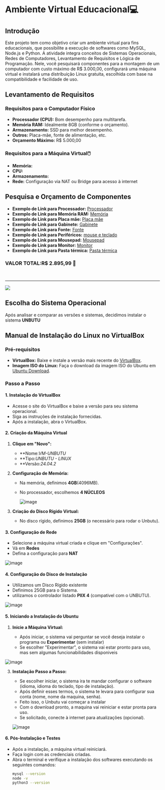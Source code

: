 # Ambiente Virtual Educacional💻

## Introdução
Este projeto tem como objetivo criar um ambiente virtual para fins educacionais, que possibilite a execução de softwares como MySQL, Node.js e Python. A atividade integra conceitos de Sistemas Operacionais, Redes de Computadores, Levantamento de Requisitos e Lógica de Programação. Nele, você pesquisará componentes para a montagem de um computador com custo máximo de R$ 3.000,00, configurará uma máquina virtual e instalará uma distribuição Linux gratuita, escolhida com base na compatibilidade e facilidade de uso.

## Levantamento de Requisitos

### Requisitos para o Computador Físico
- **Processador (CPU):** Bom desempenho para multitarefa.
- **Memória RAM:** Idealmente 8GB (conforme o orçamento).
- **Armazenamento:** SSD para melhor desempenho.
- **Outros:** Placa-mãe, fonte de alimentação, etc.
- **Orçamento Máximo:** R$ 5.000,00

### Requisitos para a Máquina Virtual🖱️
- **Memória:** 
- **CPU:** 
- **Armazenamento:** 
- **Rede:** Configuração via NAT ou Bridge para acesso à internet

## Pesquisa e Orçamento de Componentes
- **Exemplo de Link para Processador:** [Processador](https://www.kabum.com.br/produto/102248/processador-amd-ryzen-3-3200g-3-6ghz-4ghz-max-turbo-cache-4mb-quad-core-4-threads-am4-yd3200c5fhbox
)
- **Exemplo de Link para Memória RAM:** [Memória]( https://www.kabum.com.br/produto/548589/memoria-ram-lexar-16gb-3200mhz-ddr4-cl22-preto-ld4au016g-b3200gsst)
- **Exemplo de Link para Placa mãe:** [Placa mãe]( https://www.kabum.com.br/produto/111107/placa-mae-asrock-b450m-hdv-r4-0-amd-am4-micro-atx-ddr4-preto-90-mxb9n0-a0uayz)
- **Exemplo de Link para Gabinete:** [Gabinete]( https://www.kabum.com.br/produto/204669/gabinete-gamer-rise-mode-z3-glass-lateral-em-vidro-fume-preto-rm-z03-03-fb)
- **Exemplo de Link para Fonte:** [Fonte]( https://www.kabum.com.br/produto/369658/fonte-msi-mag-a650bn-650w-80-plus-bronze-pfc-ativo-com-cabo-preto-306-7zp2b22-ce0)
- **Exemplo de Link para Periféricos:** [mouse e teclado](https://www.dell.com/pt-br/shop/teclado-e-mouse-sem-fio-dell-km3322w/apd/580-bbbb/acess%C3%B3rios-para-computador)
- **Exemplo de Link para Mousepad:** [Mousepad]( https://www.kabum.com.br/produto/111142/mousepad-gamer-rise-mode-black-mode-speed-estendido-900x300mm-rg-mp-06-fbk)
- **Exemplo de Link para Monitor:** [Monitor]( https://www.kabum.com.br/produto/119721/monitor-lg-19-5-hd-60hz-2ms-vga-hdmi-ajuste-de-inclinacao-reader-mode-screen-split-preto-20mk400h-b)
- **Exemplo de Link para Pasta térmica:** [Pasta térmica](https://www.kabum.com.br/produto/506055/pasta-termica-rise-mode-silver-cold-10w-5g-cinza-rm-tg-10-cld?utm_id=21585251035&gad_source=1&gclid=Cj0KCQiAwtu9BhC8ARIsAI9JHangVjx2e1eSPPzkcimck1ciFRJEKLrlhUm4MOMaTW0k3ma5Vlt-I9MaAgPSEALw_wcB)

### VALOR TOTAL:R$ 2.895,99 💸

<br>

---

![](https://rocketz.com.br/rails/active_storage/blobs/proxy/eyJfcmFpbHMiOnsibWVzc2FnZSI6IkJBaHBBalVCIiwiZXhwIjpudWxsLCJwdXIiOiJibG9iX2lkIn19--a127337310f1d02bf5dfe101345ad521f2504037/pc-gamer-atlas-2.jpg)



  



## Escolha do Sistema Operacional
Após analisar e comparar as versões e sistemas, decidimos instalar o sistema **UNBUTU**

## Manual de Instalação do Linux no VirtualBox

### Pré-requisitos
- **VirtualBox:** Baixe e instale a versão mais recente do [VirtualBox](https://www.virtualbox.org/).
- **Imagem ISO do Linux:** Faça o download da imagem ISO do Ubuntu em [Ubuntu Download](https://ubuntu.com/download).

### Passo a Passo

#### 1. Instalação do VirtualBox
- Acesse o site do VirtualBox e baixe a versão para seu sistema operacional.
- Siga as instruções de instalação fornecidas.
- Após a instalação, abra o VirtualBox.

#### 2. Criação da Máquina Virtual
1. **Clique em "Novo":**
   - **Nome:*VM-UNBUTU* 
   - **Tipo:*UNBUTU - LINUX*
   - **Versão:*24.04.2* 

2. **Configuração de Memória:**
   - Na memória, definimos **4GB**(4096MB).
   - No processador, escolhemos **4 NÚCLEOS**
  
     ![image](https://github.com/user-attachments/assets/4c49a286-eb47-4ed1-813a-6dffb1297ac1)


3. **Criação do Disco Rígido Virtual:**
   - No disco rígido, definimos **25GB** (o necessário para rodar o Unbutu).

#### 3. Configuração de Rede

- Selecione a máquina virtual criada e clique em "Configurações".
- Vá em **Redes**
- Defina a configuração para **NAT**

![image](https://github.com/user-attachments/assets/e85e0cf4-d9c9-4c5b-970a-b6e8cd307fcc)



#### 4. Configuração do Disco de Instalação
- Utilizamos um Disco Rígido existente
- Definimos 25GB para o Sistema.
- utilizamos o controlador listado **PIIX 4** (compativel com o UNBUTU).

![image](https://github.com/user-attachments/assets/af91e977-b65c-4494-9efe-95d8ba8e10e7)


#### 5. Iniciando a Instalação do Ubuntu

1. **Inicie a Máquina Virtual:**
   
   - Após iniciar, o sistema vai perguntar se você deseja instalar o programa ou **Experimentar** (sem instalar)
   - Se escolher "Experimentar", o sistema vai estar pronto para uso, mas sem algumas funcionabilidades disponiveis
  

  ![image](https://github.com/user-attachments/assets/788bd42c-2da8-4fa4-bc78-4097f147e26a)

     
3. **Instalação Passo a Passo:**
   
   - Se escolher iniciar, o sistema ira te mandar configurar o software (idioma, idioma do teclado, tipo de instalação).
   - Após definir esses termos, o sistema te levara para configurar sua conta (nome, nome da maquina, senha).
   - Feito isso, o Unbutu vai começar a instalar
   - Com o download pronto, a maquina vai reiniciar e estar pronta para uso.
   - Se solicitado, conecte à internet para atualizações (opcional).
  
   ![image](https://github.com/user-attachments/assets/4230308e-3589-4d98-a1d4-13ace4c7aab5)


#### 6. Pós-Instalação e Testes
- Após a instalação, a máquina virtual reiniciará.
- Faça login com as credenciais criadas.
- Abra o terminal e verifique a instalação dos softwares executando os seguintes comandos:
  ```bash
  mysql --version
  node -v
  python3 --version
